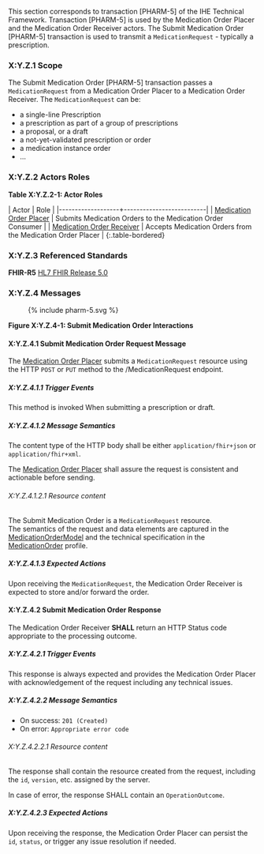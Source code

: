 This section corresponds to transaction [PHARM-5] of the IHE Technical Framework. Transaction [PHARM-5] is used by the Medication Order Placer and the Medication Order Receiver actors. The Submit Medication Order [PHARM-5] transaction is used to transmit a `MedicationRequest` - typically a prescription.

### X:Y.Z.1 Scope

The Submit Medication Order [PHARM-5] transaction passes a `MedicationRequest` from a Medication Order Placer to a Medication Order Receiver. The `MedicationRequest` can be:
* a single-line Prescription
* a prescription as part of a group of prescriptions
* a proposal, or a draft
* a not-yet-validated prescription or order
* a medication instance order
* ...

### X:Y.Z.2 Actors Roles

**Table X:Y.Z.2-1: Actor Roles**

| Actor | Role |
|-------------------+--------------------------|
| [Medication Order Placer](actors-transactions.html#order-placer) | Submits Medication Orders to the Medication Order Consumer |
| [Medication Order Receiver](actors-transactions.html#order-receiver) | Accepts Medication Orders from the Medication Order Placer |
{:.table-bordered}

### X:Y.Z.3 Referenced Standards

**FHIR-R5** [HL7 FHIR Release 5.0](http://www.hl7.org/FHIR/R5)

### X:Y.Z.4 Messages

<figure>
{% include pharm-5.svg %}
</figure>

**Figure X:Y.Z.4-1: Submit Medication Order Interactions**

#### X:Y.Z.4.1 Submit Medication Order Request Message

The [Medication Order Placer](actors-transactions.html#order-placer) submits a `MedicationRequest` resource using the HTTP `POST` or `PUT` method to the /MedicationRequest endpoint.

##### X:Y.Z.4.1.1 Trigger Events

This method is invoked When submitting a prescription or draft.

##### X:Y.Z.4.1.2 Message Semantics

The content type of the HTTP body shall be either `application/fhir+json` or `application/fhir+xml`.

The [Medication Order Placer](actors-transactions.html#order-placer) shall assure the request is consistent and actionable before sending.

###### X:Y.Z.4.1.2.1 Resource content

The Submit Medication Order is a `MedicationRequest` resource.  
The semantics of the request and data elements are captured in the [MedicationOrderModel](StructureDefinition-IHEMedicationOrderModel.html) and the technical specification in the [MedicationOrder](StructureDefinition-IHEMedicationOrder.html) profile.

##### X:Y.Z.4.1.3 Expected Actions

Upon receiving the `MedicationRequest`, the Medication Order Receiver is expected to store and/or forward the order.

#### X:Y.Z.4.2 Submit Medication Order Response

The Medication Order Receiver **SHALL** return an HTTP Status code appropriate to the processing outcome.

##### X:Y.Z.4.2.1 Trigger Events

This response is always expected and provides the Medication Order Placer with acknowledgement of the request including any technical issues.

##### X:Y.Z.4.2.2 Message Semantics

* On success: `201 (Created)`
* On error: `Appropriate error code`

###### X:Y.Z.4.2.2.1 Resource content


The response shall contain the resource created from the request, including the `id`, `version`, etc. assigned by the server.


In case of error, the response SHALL contain an `OperationOutcome`.

##### X:Y.Z.4.2.3 Expected Actions

Upon receiving the response, the Medication Order Placer can persist the `id`, `status`, or trigger any issue resolution if needed.